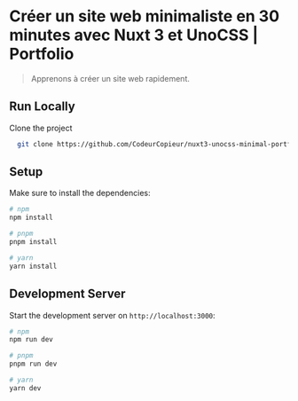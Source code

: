 # Créer un site web minimaliste en 30 minutes avec Nuxt 3 et UnoCSS | Portfolio 

> Apprenons à créer un site web rapidement.

## Run Locally

Clone the project

```bash
  git clone https://github.com/CodeurCopieur/nuxt3-unocss-minimal-portfolio.git
```


## Setup

Make sure to install the dependencies:

```bash
# npm
npm install

# pnpm
pnpm install

# yarn
yarn install
```

## Development Server

Start the development server on `http://localhost:3000`:

```bash
# npm
npm run dev

# pnpm
pnpm run dev

# yarn
yarn dev
```
